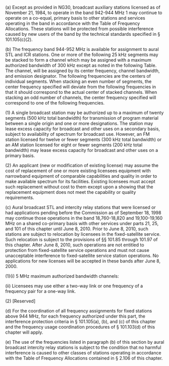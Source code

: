 (a) Except as provided in NG30, broadcast auxiliary stations licensed as of November 21, 1984, to operate in the band 942-944 MHz 1
                           may continue to operate on a co-equal, primary basis to other stations and services operating in the band in accordance with the Table of Frequency Allocations. These stations will be protected from possible interference caused by new users of the band by the technical standards specified in § 101.105(c)(2).

(b) The frequency band 944-952 MHz is available for assignment to aural STL and ICR stations. One or more of the following 25 kHz segments may be stacked to form a channel which may be assigned with a maximum authorized bandwidth of 300 kHz except as noted in the following Table. The channel, will be assigned by its center frequency, channel bandwidth, and emission designator. The following frequencies are the centers of individual segments. When stacking an even number of segments, the center frequency specified will deviate from the following frequencies in that it should correspond to the actual center of stacked channels. When stacking an odd number of channels, the center frequency specified will correspond to one of the following frequencies.
                        

(1) A single broadcast station may be authorized up to a maximum of twenty segments (500 kHz total bandwidth) for transmission of program material between a single origin and one or more designations. The station may lease excess capacity for broadcast and other uses on a secondary basis, subject to availability of spectrum for broadcast use. However, an FM station licensed for twelve or fewer segments (300 kHz total bandwidth) or an AM station licensed for eight or fewer segments (200 kHz total bandwidth) may lease excess capacity for broadcast and other uses on a primary basis.

(2) An applicant (new or modification of existing license) may assume the cost of replacement of one or more existing licensees equipment with narrowband equipment of comparable capabilities and quality in order to make available spectrum for its facilities. Existing licensees must accept such replacement without cost to them except upon a showing that the replacement equipment does not meet the capability or quality requirements.

(c) Aural broadcast STL and intercity relay stations that were licensed or had applications pending before the Commission as of September 18, 1998 may continue those operations in the band 18,760-18,820 and 19,100-19,160 MHz on a shared co-primary basis with other services under parts 21, 25, and 101 of this chapter until June 8, 2010. Prior to June 8, 2010, such stations are subject to relocation by licensees in the fixed-satellite service. Such relocation is subject to the provisions of §§ 101.85 through 101.97 of this chapter. After June 8, 2010, such operations are not entitled to protection from fixed-satellite service operations and must not cause unacceptable interference to fixed-satellite service station operations. No applications for new licenses will be accepted in these bands after June 8, 2000.

(1)(i) 5 MHz maximum authorized bandwidth channels:

(ii) Licensees may use either a two-way link or one frequency of a frequency pair for a one-way link.

(2) [Reserved]

(d) For the coordination of all frequency assignments for fixed stations above 944 MHz, for each frequency authorized under this part, the interference protection criteria in § 101.105(a), (b), and (c) of this chapter and the frequency usage coordination procedures of § 101.103(d) of this chapter will apply.

(e) The use of the frequencies listed in paragraph (b) of this section by aural broadcast intercity relay stations is subject to the condition that no harmful interference is caused to other classes of stations operating in accordance with the Table of Frequency Allocations contained in § 2.106 of this chapter.

